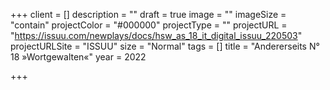 +++
client = []
description = ""
draft = true
image = ""
imageSize = "contain"
projectColor = "#000000"
projectType = ""
projectURL = "https://issuu.com/newplays/docs/hsw_as_18_it_digital_issuu_220503"
projectURLSite = "ISSUU"
size = "Normal"
tags = []
title = "Andererseits N° 18 »Wortgewalten«"
year = 2022

+++
